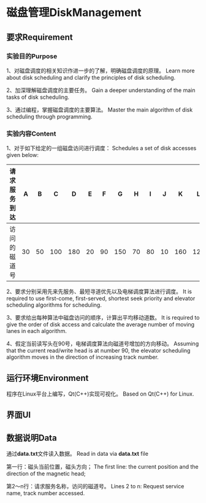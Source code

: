 # 磁盘管理DiskManagement

## 要求Requirement

### 实验目的Purpose

1、对磁盘调度的相关知识作进一步的了解，明确磁盘调度的原理。
Learn more about disk scheduling and clarify the principles of disk scheduling.

2、加深理解磁盘调度的主要任务。
Gain a deeper understanding of the main tasks of disk scheduling.

3、通过编程，掌握磁盘调度的主要算法。
Master the main algorithm of disk scheduling through programming.

### 实验内容Content

1、对于如下给定的一组磁盘访问进行调度：
Schedules a set of disk accesses given below:

| 请求服务到达 | A   | B   | C   | D   | E   | F   | G   | H   | I   | J   | K   | L   | M   | N   |
| ------------ | --- | --- | --- | --- | --- | --- | --- | --- | --- | --- | --- | --- | --- | --- |
| 访问的磁道号 | 30  | 50  | 100 | 180 | 20  | 90  | 150 | 70  | 80  | 10  | 160 | 120 | 40  | 110 |

2、要求分别采用先来先服务、最短寻道优先以及电梯调度算法进行调度。
It is required to use first-come, first-served, shortest seek priority and elevator scheduling algorithms for scheduling.

3、要求给出每种算法中磁盘访问的顺序，计算出平均移动道数。
It is required to give the order of disk access and calculate the average number of moving lanes in each algorithm.

4、假定当前读写头在90号，电梯调度算法向磁道号增加的方向移动。
Assuming that the current read/write head is at number 90, the elevator scheduling algorithm moves in the direction of increasing track number.

## 运行环境Environment

程序在Linux平台上编写，Qt(C++)实现可视化。
Based on Qt(C++) for Linux.

## 界面UI



## 数据说明Data

通过**data.txt**文件读入数据。
Read in data via **data.txt** file

第一行：磁头当前位置，磁头方向；
The first line: the current position and the direction of the magnetic head;

第2～n行：请求服务名称，访问的磁道号。
Lines 2 to n: Request service name, track number accessed.
